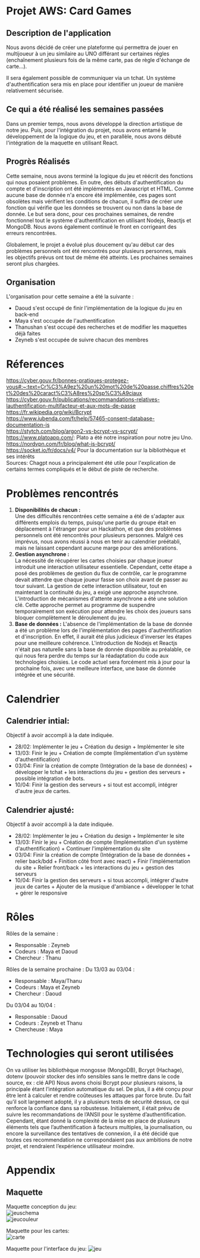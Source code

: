 # Projet AWS: Card Games

## Description de l'application

Nous avons décidé de créer une plateforme qui permettra de jouer en multijoueur à un jeu similaire au UNO différant sur certaines règles (enchaînement plusieurs fois de la même carte, pas de règle d'échange de carte...). 

Il sera également possible de communiquer via un tchat. Un système d'authentification sera mis en place pour identifier un joueur de manière relativement sécurisée.

## Ce qui a été réalisé les semaines passées

Dans un premier temps, nous avons développé la direction artistique de notre jeu. Puis, pour l'intégration du projet, nous avons entamé le développement de la logique du jeu, et en parallèle, nous avons débuté l'intégration de la maquette en utilisant React.

## Progrès Réalisés 

Cette semaine, nous avons terminé la logique du jeu et réécrit des fonctions qui nous posaient problèmes.
En outre, des débuts d'authentification du compte et d'inscription ont été implémentés en Javascript et HTML. Comme aucune base de donnée n'a encore été implémentée, ces pages sont obsolètes mais vérifient les conditions de chacun, il suffira de créer une fonction qui vérifie que les données se trouvent ou non dans la base de donnée. Le but sera donc, pour ces prochaines semaines, de rendre fonctionnel tout le système d'authentification en utilisant Nodejs, Reactjs et MongoDB.
Nous avons également continué le front en corrigeant des erreurs rencontrées.

Globalement, le projet a évolué plus doucement qu'au début car des problèmes personnels ont été rencontrés pour plusieurs personnes, mais les objectifs prévus ont tout de même été atteints. Les prochaines semaines seront plus chargées.

## Organisation

L'organisation pour cette semaine a été la suivante :
- Daoud s'est occupé de finir l'implémentation de la logique du jeu en back-end
- Maya s'est occupée de l'authentification
- Thanushan s'est occupé des recherches et de modifier les maquettes déjà faites
- Zeyneb s'est occupée de suivre chacun des membres
  
# Réferences

https://cyber.gouv.fr/bonnes-pratiques-protegez-vous#:~:text=Cr%C3%A9ez%20un%20mot%20de%20passe,chiffres%20et%20des%20caract%C3%A8res%20sp%C3%A9ciaux  
https://cyber.gouv.fr/publications/recommandations-relatives-lauthentification-multifacteur-et-aux-mots-de-passe  
https://fr.wikipedia.org/wiki/Bcrypt  
https://www.iubenda.com/fr/help/57465-consent-database-documentation-js  
https://stytch.com/blog/argon2-vs-bcrypt-vs-scrypt/  
https://www.platoapp.com/: Plato a été notre inspiration pour notre jeu Uno.  
https://nordvpn.com/fr/blog/what-is-bcrypt/  
https://socket.io/fr/docs/v4/ Pour la documentation sur la bibliothèque et ses intérêts  
Sources: Chagpt nous a principalement été utile pour l'explication de certains termes compliqués et le début de piste de recherche.



# Problèmes rencontrés
1. __Disponibilités de chacun  :__  
Une des difficultés rencontrées cette semaine a été de s'adapter aux différents emplois du temps, puisqu'une partie du groupe était en déplacement à l'étranger pour un Hackathon, et que des problèmes personnels ont été rencontrés pour plusieurs personnes. Malgré ces imprévus, nous avons réussi à nous en tenir au calendrier préétabli, mais ne laissant cependant aucune marge pour des améliorations.
2. __Gestion asynchrone :__  
La nécessité de récupérer les cartes choisies par chaque joueur introduit une interaction utilisateur essentielle. Cependant, cette étape a posé des problèmes de gestion du flux de contrôle, car le programme devait attendre que chaque joueur fasse son choix avant de passer au tour suivant. La gestion de cette interaction utilisateur, tout en maintenant la continuité du jeu, a exigé une approche asynchrone.
L'introduction de mécanismes d'attente asynchrone a été une solution clé. Cette approche permet au programme de suspendre temporairement son exécution pour attendre les choix des joueurs sans bloquer complètement le déroulement du jeu.
3. __Base de données :__
L'absence de l'implémentation de la base de donnée a été un problème lors de l'implémentation des pages d'authentification et d'inscription. En effet, il aurait été plus judicieux d'inverser les étapes pour une meilleure cohérence. L'introduction de Nodejs et Reactjs n'était pas naturelle sans la base de donnée disponible au préalable, ce qui nous fera perdre du temps sur la réadaptation du code aux technologies choisies. Le code actuel sera forcément mis à jour pour la prochaine fois, avec une meilleure interface, une base de donnée intégrée et une sécurité.


# Calendrier

## Calendrier intial:
Objectif à avoir accompli à la date indiquée.
- 28/02: Implémenter le jeu + Création du design + Implémenter le site
- 13/03: Finir le jeu + Création de compte (Implémentation d'un système d'authentification)
- 03/04: Finir la création de compte (Intégration de la base de données) + développer le tchat + les interactions du jeu + gestion des serveurs + possible intégration de bots.
- 10/04: Finir la gestion des serveurs + si tout est accompli, intégrer d'autre jeux de cartes.

## Calendrier ajusté:
Objectif à avoir accompli à la date indiquée.
- 28/02: Implémenter le jeu + Création du design + Implémenter le site
- 13/03: Finir le jeu + Création de compte (Implémentation d'un système d'authentification) + Continuer l'implémentation du site
- 03/04: Finir la création de compte (Intégration de la base de données + relier back/bdd + Finition côté front avec react) + Finir l'implémentation du site + Relier front/back + les interactions du jeu + gestion des serveurs
- 10/04: Finir la gestion des serveurs + si tous accompli, intégrer d'autre jeux de cartes + Ajouter de la musique d'ambiance + développer le tchat + gérer le responsive

# Rôles

Rôles de la semaine :  
- Responsable : Zeyneb
- Codeurs : Maya et Daoud
- Chercheur : Thanu

Rôles de la semaine prochaine :
Du 13/03 au 03/04 :  
- Responsable : Maya/Thanu
- Codeurs :  Maya et Zeyneb
- Chercheur : Daoud

Du 03/04 au 10/04 :  
- Responsable : Daoud
- Codeurs : Zeyneb et Thanu
- Chercheuse : Maya


# Technologies qui seront utilisées
On va utiliser les bibliothèque mongosse (MongoDB), Bcrypt (Hachage), dotenv (pouvoir stocker des info sensibles sans le mettre dans le code source, ex : clé API)
Nous avons choisi Bcrypt pour plusieurs raisons, la principale étant l’intégration automatique du sel. De plus, il a été conçu pour être lent à calculer et rendre coûteuses les attaques par force brute. Du fait qu’il soit largement adopté, il y a plusieurs tests de sécurité dessus, ce qui renforce la confiance dans sa robustesse.
Initialement, il était prévu de suivre les recommandations de l’ANSII pour le système d’authentification. Cependant, étant donné la complexité de la mise en place de plusieurs éléments tels que l’authentification à facteurs multiples, la journalisation, ou encore la surveillance des tentatives de connexion, il a été décidé que toutes ces recommendation ne correspondaient pas aux ambitions de notre projet, et rendraient l’expérience utilisateur moindre.


# Appendix
## Maquette
Maquette conception du jeu:  
![jeuschema](https://github.com/Groupe4AWS24/Jeux_de_cartes/blob/main/rapport/Maquette%20jeux.png)  
![jeucouleur](https://github.com/Groupe4AWS24/Jeux_de_cartes/blob/main/rapport/Maquette%20jeux%20couleur.png)  

Maquette pour les cartes:  
![carte](https://github.com/Groupe4AWS24/Jeux_de_cartes/blob/main/rapport/Maquette%20cartes.png)  

Maquette pour l'interface du jeu: 
![jeu](https://github.com/Groupe4AWS24/Jeux_de_cartes/blob/main/rapport/Maquette%20de%20l'interface%20du%20jeu.png)

